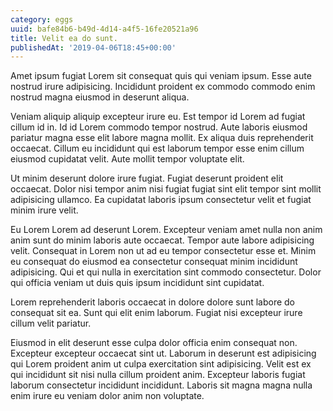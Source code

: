 ```yaml
---
category: eggs
uuid: bafe84b6-b49d-4d14-a4f5-16fe20521a96
title: Velit ea do sunt.
publishedAt: '2019-04-06T18:45+00:00'
---
```


Amet ipsum fugiat Lorem sit consequat quis qui veniam ipsum. Esse aute nostrud irure adipisicing. Incididunt proident ex commodo commodo enim nostrud magna eiusmod in deserunt aliqua.

Veniam aliquip aliquip excepteur irure eu. Est tempor id Lorem ad fugiat cillum id in. Id id Lorem commodo tempor nostrud. Aute laboris eiusmod pariatur magna esse elit labore magna mollit. Ex aliqua duis reprehenderit occaecat. Cillum eu incididunt qui est laborum tempor esse enim cillum eiusmod cupidatat velit. Aute mollit tempor voluptate elit.

Ut minim deserunt dolore irure fugiat. Fugiat deserunt proident elit occaecat. Dolor nisi tempor anim nisi fugiat fugiat sint elit tempor sint mollit adipisicing ullamco. Ea cupidatat laboris ipsum consectetur velit et fugiat minim irure velit.

Eu Lorem Lorem ad deserunt Lorem. Excepteur veniam amet nulla non anim anim sunt do minim laboris aute occaecat. Tempor aute labore adipisicing velit. Consequat in Lorem non ut ad eu tempor consectetur esse et. Minim eu consequat do eiusmod ea consectetur consequat minim incididunt adipisicing. Qui et qui nulla in exercitation sint commodo consectetur. Dolor qui officia veniam ut duis quis ipsum incididunt sint cupidatat.

Lorem reprehenderit laboris occaecat in dolore dolore sunt labore do consequat sit ea. Sunt qui elit enim laborum. Fugiat nisi excepteur irure cillum velit pariatur.

Eiusmod in elit deserunt esse culpa dolor officia enim consequat non. Excepteur excepteur occaecat sint ut. Laborum in deserunt est adipisicing qui Lorem proident anim ut culpa exercitation sint adipisicing. Velit est ex qui incididunt sit nisi nulla cillum proident anim. Excepteur laboris fugiat laborum consectetur incididunt incididunt. Laboris sit magna magna nulla enim irure eu veniam dolor anim non voluptate.
